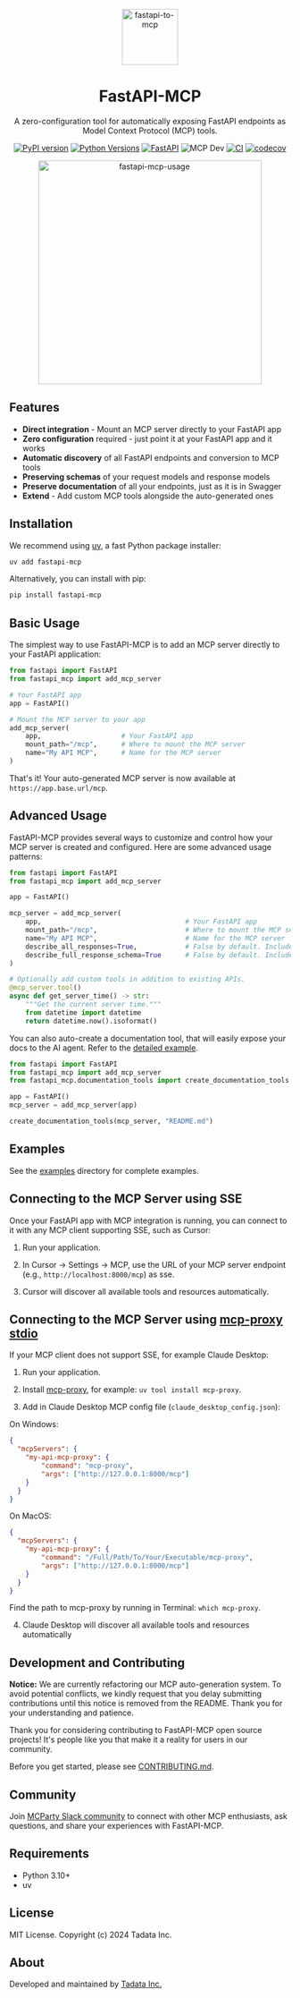 <p align="center"><a href="https://github.com/tadata-org/fastapi_mcp"><img src="https://github.com/user-attachments/assets/609d5b8b-37a1-42c4-87e2-f045b60026b1" alt="fastapi-to-mcp" height="100"/></a></p>
<h1 align="center">FastAPI-MCP</h1>
<p align="center">A zero-configuration tool for automatically exposing FastAPI endpoints as Model Context Protocol (MCP) tools.</p>
<div align="center">

[![PyPI version](https://badge.fury.io/py/fastapi-mcp.svg)](https://pypi.org/project/fastapi-mcp/)
[![Python Versions](https://img.shields.io/pypi/pyversions/fastapi-mcp.svg)](https://pypi.org/project/fastapi-mcp/)
[![FastAPI](https://img.shields.io/badge/FastAPI-009485.svg?logo=fastapi&logoColor=white)](#)
![](https://badge.mcpx.dev?type=dev 'MCP Dev')
[![CI](https://github.com/tadata-org/fastapi_mcp/actions/workflows/ci.yml/badge.svg)](https://github.com/tadata-org/fastapi_mcp/actions/workflows/ci.yml)
[![codecov](https://codecov.io/gh/tadata-org/fastapi_mcp/branch/main/graph/badge.svg)](https://codecov.io/gh/tadata-org/fastapi_mcp)

</div>

<p align="center"><a href="https://github.com/tadata-org/fastapi_mcp"><img src="https://github.com/user-attachments/assets/1cba1bf2-2fa4-46c7-93ac-1e9bb1a95257" alt="fastapi-mcp-usage" height="400"/></a></p>


## Features

- **Direct integration** - Mount an MCP server directly to your FastAPI app
- **Zero configuration** required - just point it at your FastAPI app and it works
- **Automatic discovery** of all FastAPI endpoints and conversion to MCP tools
- **Preserving schemas** of your request models and response models
- **Preserve documentation** of all your endpoints, just as it is in Swagger
- **Extend** - Add custom MCP tools alongside the auto-generated ones

## Installation

We recommend using [uv](https://docs.astral.sh/uv/), a fast Python package installer:

```bash
uv add fastapi-mcp
```

Alternatively, you can install with pip:

```bash
pip install fastapi-mcp
```

## Basic Usage

The simplest way to use FastAPI-MCP is to add an MCP server directly to your FastAPI application:

```python
from fastapi import FastAPI
from fastapi_mcp import add_mcp_server

# Your FastAPI app
app = FastAPI()

# Mount the MCP server to your app
add_mcp_server(
    app,                    # Your FastAPI app
    mount_path="/mcp",      # Where to mount the MCP server
    name="My API MCP",      # Name for the MCP server
)
```

That's it! Your auto-generated MCP server is now available at `https://app.base.url/mcp`.

## Advanced Usage

FastAPI-MCP provides several ways to customize and control how your MCP server is created and configured. Here are some advanced usage patterns:

```python
from fastapi import FastAPI
from fastapi_mcp import add_mcp_server

app = FastAPI()

mcp_server = add_mcp_server(
    app,                                    # Your FastAPI app
    mount_path="/mcp",                      # Where to mount the MCP server
    name="My API MCP",                      # Name for the MCP server
    describe_all_responses=True,            # False by default. Include all possible response schemas in tool descriptions, instead of just the successful response.
    describe_full_response_schema=True      # False by default. Include full JSON schema in tool descriptions, instead of just an LLM-friendly response example.
)

# Optionally add custom tools in addition to existing APIs.
@mcp_server.tool()
async def get_server_time() -> str:
    """Get the current server time."""
    from datetime import datetime
    return datetime.now().isoformat()
```

You can also auto-create a documentation tool, that will easily expose your docs to the AI agent. Refer to the [detailed example](examples/mcp_server_with_docs.py).

```python
from fastapi import FastAPI
from fastapi_mcp import add_mcp_server
from fastapi_mcp.documentation_tools import create_documentation_tools

app = FastAPI()
mcp_server = add_mcp_server(app) 

create_documentation_tools(mcp_server, "README.md")
```

## Examples

See the [examples](examples) directory for complete examples.

## Connecting to the MCP Server using SSE

Once your FastAPI app with MCP integration is running, you can connect to it with any MCP client supporting SSE, such as Cursor:

1. Run your application.

2. In Cursor -> Settings -> MCP, use the URL of your MCP server endpoint (e.g., `http://localhost:8000/mcp`) as sse.

3. Cursor will discover all available tools and resources automatically.

## Connecting to the MCP Server using [mcp-proxy stdio](https://github.com/sparfenyuk/mcp-proxy?tab=readme-ov-file#1-stdio-to-sse)

If your MCP client does not support SSE, for example Claude Desktop:

1. Run your application.

2. Install [mcp-proxy](https://github.com/sparfenyuk/mcp-proxy?tab=readme-ov-file#installing-via-pypi), for example: `uv tool install mcp-proxy`.

3. Add in Claude Desktop MCP config file (`claude_desktop_config.json`):

On Windows:
```json
{
  "mcpServers": {
    "my-api-mcp-proxy": {
        "command": "mcp-proxy",
        "args": ["http://127.0.0.1:8000/mcp"]
    }
  }
}
```
On MacOS:
```json
{
  "mcpServers": {
    "my-api-mcp-proxy": {
        "command": "/Full/Path/To/Your/Executable/mcp-proxy",
        "args": ["http://127.0.0.1:8000/mcp"]
    }
  }
}
```
Find the path to mcp-proxy by running in Terminal: `which mcp-proxy`.

4. Claude Desktop will discover all available tools and resources automatically

## Development and Contributing

**Notice:** We are currently refactoring our MCP auto-generation system. To avoid potential conflicts, we kindly request that you delay submitting contributions until this notice is removed from the README. Thank you for your understanding and patience.

Thank you for considering contributing to FastAPI-MCP open source projects! It's people like you that make it a reality for users in our community.

Before you get started, please see [CONTRIBUTING.md](CONTRIBUTING.md).

## Community

Join [MCParty Slack community](https://join.slack.com/t/themcparty/shared_invite/zt-30yxr1zdi-2FG~XjBA0xIgYSYuKe7~Xg) to connect with other MCP enthusiasts, ask questions, and share your experiences with FastAPI-MCP.

## Requirements

- Python 3.10+
- uv

## License

MIT License. Copyright (c) 2024 Tadata Inc.

## About

Developed and maintained by [Tadata Inc.](https://github.com/tadata-org)
